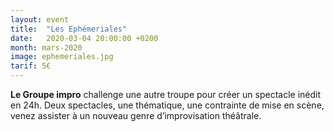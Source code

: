 ```yaml
---
layout: event
title:  "Les Ephémeriales"
date:   2020-03-04 20:00:00 +0200
month: mars-2020
image: ephemeriales.jpg
tarif: 5€
---
```


**Le Groupe impro** challenge une autre troupe pour créer un spectacle inédit en 24h. Deux spectacles, une thématique, une contrainte de mise en scène, venez assister à un nouveau genre d’improvisation théâtrale.
